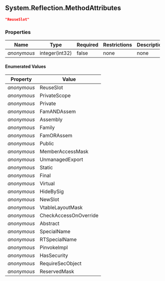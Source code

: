 
<h2 id="tocS_System.Reflection.MethodAttributes">System.Reflection.MethodAttributes</h2>

<a id="schemasystem.reflection.methodattributes"></a>
<a id="schema_System.Reflection.MethodAttributes"></a>
<a id="tocSsystem.reflection.methodattributes"></a>
<a id="tocssystem.reflection.methodattributes"></a>

```json
"ReuseSlot"

```

### Properties

|Name|Type|Required|Restrictions|Description|
|---|---|---|---|---|
|*anonymous*|integer(int32)|false|none|none|

#### Enumerated Values

|Property|Value|
|---|---|
|*anonymous*|ReuseSlot|
|*anonymous*|PrivateScope|
|*anonymous*|Private|
|*anonymous*|FamANDAssem|
|*anonymous*|Assembly|
|*anonymous*|Family|
|*anonymous*|FamORAssem|
|*anonymous*|Public|
|*anonymous*|MemberAccessMask|
|*anonymous*|UnmanagedExport|
|*anonymous*|Static|
|*anonymous*|Final|
|*anonymous*|Virtual|
|*anonymous*|HideBySig|
|*anonymous*|NewSlot|
|*anonymous*|VtableLayoutMask|
|*anonymous*|CheckAccessOnOverride|
|*anonymous*|Abstract|
|*anonymous*|SpecialName|
|*anonymous*|RTSpecialName|
|*anonymous*|PinvokeImpl|
|*anonymous*|HasSecurity|
|*anonymous*|RequireSecObject|
|*anonymous*|ReservedMask|


